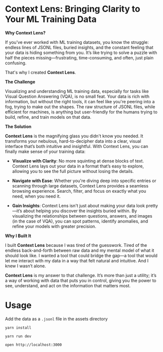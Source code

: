 # Context Lens: Bringing Clarity to Your ML Training Data

**Why Context Lens?**

If you've ever worked with ML training datasets, you know the struggle: endless lines of JSONL files, buried insights, and the constant feeling that your data is hiding something from you. It’s like trying to solve a puzzle with half the pieces missing—frustrating, time-consuming, and often, just plain confusing.

That's why I created **Context Lens**.

**The Challenge**

Visualizing and understanding ML training data, especially for tasks like Visual Question Answering (VQA), is no small feat. Your data is rich with information, but without the right tools, it can feel like you're peering into a fog, trying to make out the shapes. The raw structure of JSONL files, while efficient for machines, is anything but user-friendly for the humans trying to build, refine, and train models on that data.

**The Solution**

**Context Lens** is the magnifying glass you didn't know you needed. It transforms your nebulous, hard-to-decipher data into a clear, visual interface that’s both intuitive and insightful. With Context Lens, you can finally make sense of your training data:

- **Visualize with Clarity**: No more squinting at dense blocks of text. Context Lens lays out your data in a format that’s easy to explore, allowing you to see the full picture without losing the details.
  
- **Navigate with Ease**: Whether you're diving deep into specific entries or scanning through large datasets, Context Lens provides a seamless browsing experience. Search, filter, and focus on exactly what you need, when you need it.

- **Gain Insights**: Context Lens isn't just about making your data look pretty—it’s about helping you discover the insights buried within. By visualizing the relationships between questions, answers, and images (in the case of VQA), you can spot patterns, identify anomalies, and refine your models with greater precision.

**Why I Built It**

I built **Context Lens** because I was tired of the guesswork. Tired of the endless back-and-forth between raw data and my mental model of what it should look like. I wanted a tool that could bridge the gap—a tool that would let me interact with my data in a way that felt natural and intuitive. And I knew I wasn’t alone.

**Context Lens** is my answer to that challenge. It’s more than just a utility; it’s a way of working with data that puts you in control, giving you the power to see, understand, and act on the information that matters most.

# Usage

Add the data as a `.jsonl` file in the assets directory

```
yarn install

yarn run dev
```

```
open http://localhost:3000
```
